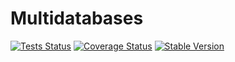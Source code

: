 Multidatabases
===============

[![Tests Status](https://github.com/NetCommons3/Multidatabases/actions/workflows/tests.yml/badge.svg?branch=master)](https://github.com/NetCommons3/Multidatabases/actions/workflows/tests.yml)
[![Coverage Status](https://coveralls.io/repos/NetCommons3/Multidatabases/badge.svg?branch=master)](https://coveralls.io/r/NetCommons3/Multidatabases?branch=master)
[![Stable Version](https://img.shields.io/packagist/v/netcommons/multidatabases.svg?label=stable)](https://packagist.org/packages/netcommons/multidatabases)

